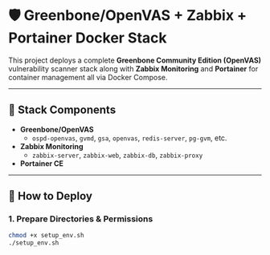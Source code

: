 # 🛡️ Greenbone/OpenVAS + Zabbix + Portainer Docker Stack

This project deploys a complete **Greenbone Community Edition (OpenVAS)** vulnerability scanner stack along with **Zabbix Monitoring** and **Portainer** for container management all via Docker Compose.

---

## 🧰 Stack Components

- **Greenbone/OpenVAS**
  - `ospd-openvas`, `gvmd`, `gsa`, `openvas`, `redis-server`, `pg-gvm`, etc.
- **Zabbix Monitoring**
  - `zabbix-server`, `zabbix-web`, `zabbix-db`, `zabbix-proxy`
- **Portainer CE**

---

## 🚀 How to Deploy

### 1. Prepare Directories & Permissions

```bash
chmod +x setup_env.sh
./setup_env.sh
